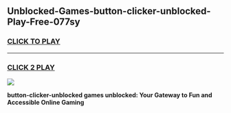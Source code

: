 
## Unblocked-Games-button-clicker-unblocked-Play-Free-077sy
<h3>
<a href="https://premium76.site?title=button-clicker-unblocked&ref=19M">CLICK TO PLAY</a></h3>
<hr>

<h3>
<a href="https://premium76.site?title=button-clicker-unblocked&ref=19M">CLICK 2 PLAY</a>
  
</h3>

<a href="https://premium76.site?title=button-clicker-unblocked&ref=19M"><img src="https://clearcache.store/games.png"></a>


**button-clicker-unblocked games unblocked: Your Gateway to Fun and Accessible Online Gaming**
